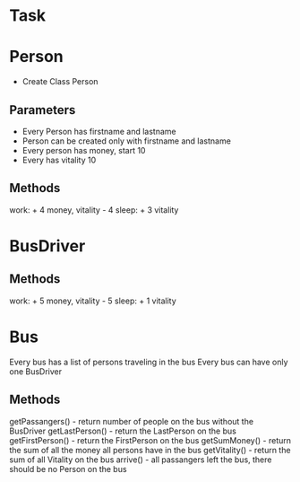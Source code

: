 # Task

# Person

 - Create Class Person
 
## Parameters
 
 - Every Person has firstname and lastname
 - Person can be created only with firstname and lastname
 - Every person has money, start 10
 - Every has vitality 10
## Methods
  work:   + 4 money, vitality - 4
  sleep:  + 3 vitality
  
  
 
# BusDriver
  
  ## Methods
  work:   + 5 money, vitality - 5
  sleep:  + 1 vitality
  
  
# Bus
  Every bus has a list of persons traveling in the bus
  Every bus can have only one BusDriver
  
  ## Methods
  getPassangers() - return number of people on the bus without the BusDriver
  getLastPerson() - return the LastPerson on the bus
  getFirstPerson() - return the FirstPerson on the bus
  getSumMoney() - return the sum of all the money all persons have in the bus
  getVitality() - return the sum of all Vitality on the bus
  arrive() - all passangers left the bus, there should be no Person on the bus
  
  
